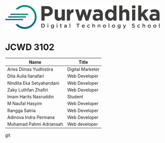 ![alt text](purwadika.png)

# JCWD 3102 

| Name | Title |
|------|-------|
| Aries Dimas Yudhistira | Digital Marketer |
| Dita Aulia Ilanafari | Web Developer|
| Nindita Eka Setyahandani | Web Developer|
| Zaky Luthfan Zhafiri | Web Developer|
| Imam Harits Nasruddin | Student |
| M Naufal Hasyim       | Web Developer|
| Rangga Satria | Web Developer |
| Adinova Indra Permana | Web Developer|
|Muhamad Pahmi Adriansah| Web developer|
git